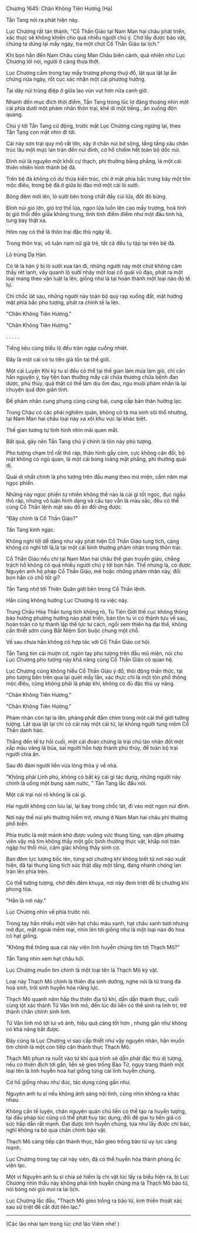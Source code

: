 




Chương 1645: Chân Không Tiên Hương (Hạ)


Tần Tang nói ra phát hiện này.

Lục Chương rất tán thành, "Cổ Thần Giáo tại Nam Man hai châu phát triển, xác thực sẽ không khiến cho quá nhiều người chú ý. Chờ lấy được bảo vật, chúng ta dừng lại mấy ngày, tra một chút Cổ Thần Giáo lai lịch."

Khi bọn hắn đến Nam Châu cùng Man Châu biên cảnh, quả nhiên như Lục Chương lời nói, người ở càng thưa thớt.

Lục Chương cầm trong tay mấy trương phong thuỷ đồ, lật qua lật lại ấn chứng nửa ngày, rốt cục xác nhận một cái phương hướng.

Tại dãy núi trùng điệp ở giữa lao vùn vụt hơn nửa canh giờ.

Nhanh đến mục đích thời điểm, Tần Tang trong lúc lơ đãng thoáng nhìn một cái phía dưới một phàm nhân thôn trại, khẽ di một tiếng , ấn xuống độn quang.

Chú ý tới Tần Tang cử động, trước mặt Lục Chương cũng ngừng lại, theo Tần Tang con mắt nhìn đi tới.

Cái này sơn trại quy mô rất lớn, xây ở chân núi bờ sông, tầng tầng xâu chân trúc lâu một mực lan tràn đến núi đỉnh, cơ hồ chiếm hết toàn bộ dốc núi.

Đỉnh núi là nguyên một khối cự thạch, phi thường bằng phẳng, là một cái thiên nhiên hình thành bệ đá.

Trên bệ đá không có dư thừa kiến trúc, chỉ ở mặt phía bắc trưng bày một tôn mộc điêu, trong bệ đá ở giữa bị đào mở một cái lò sưởi.

Bóng đêm mới lên, lò sưởi bên trong chất đầy củi lửa, đốt đỏ bừng.

Đỉnh núi gió lớn, gió trợ thế lửa, ngọn lửa luồn lên cao mấy trượng, hoả tinh bị gió thổi đến giữa không trung, tinh tinh điểm điểm như một đầu tinh hà, tung bay thật xa.

Hôm nay có thể là thôn trại đặc thù ngày lễ.

Trong thôn trại, vô luận nam nữ già trẻ, tất cả đều tụ tập tại trên bệ đá.

Lộ trùng Dạ Hàn.

Có lẽ là hàn ý bị lò sưởi xua tán đi, những người này một chút không cảm thấy rét lạnh, vây quanh lò sưởi nhảy một loại cổ quái vũ đạo, phát ra một loại mang theo vận luật la lên, giống như là tại hoàn thành một loại nào đó tế tự.

Chỉ chốc lát sau, những người này toàn bộ quỳ rạp xuống đất, mặt hướng mặt phía bắc pho tượng, phát ra chỉnh tề la lên.

"Chân Không Tiên Hương."

"Chân Không Tiên Hương."

. . . . .

Tiếng kêu cùng biểu lộ đều tràn ngập cuồng nhiệt.

Đây là một cái có tu tiên giả tồn tại thế giới.

Một cái Luyện Khí kỳ tu sĩ đều có thể tại thế gian làm mưa làm gió, chỉ cần hắn nguyện ý, tùy tiện ban thưởng mấy cái chữa thương chữa bệnh đan dược, phù thủy, quả thật có thể làm dịu ốm đau, ngu muội phàm nhân là lại chuyện quá đơn giản tình.

Để phàm nhân cung phụng cùng cúng bái, cung cấp bản thân hưởng lạc.

Trung Châu có các phái nghiêm quản, không có tà ma sinh sôi thổ nhưỡng, tại Nam Man hai châu loại này xa xôi khu vực lại khác biệt.

Thế gian tương tự tình hình nhìn mãi quen mắt.

Bất quá, gây nên Tần Tang chú ý chính là tôn này pho tượng.

Pho tượng chạm trổ rất thô ráp, thân hình gầy còm, cực không cân đối, bộ mặt không có ngũ quan, là một cái bóng loáng mặt phẳng, phi thường quái dị.

Quái dị nhất chính là pho tượng trên đầu mang theo mũ miện, cắm năm mai ngọc phiến.

Những này ngọc phiến tự nhiên không thể nào là cái gì tốt ngọc, đục ngầu thô ráp, nhưng vô luận hình dạng và cấu tạo vẫn là màu sắc, đều có thể cùng Cổ Thần lệnh mặt sau đồ án đối ứng được.

"Đây chính là Cổ Thần Giáo?"

Tần Tang kinh ngạc.

Không nghĩ tới dễ dàng như vậy phát hiện Cổ Thần Giáo tung tích, càng không có nghĩ tới là,là tại một cái bình thường phàm nhân trong thôn trại.

Cổ Thần Giáo nếu chỉ tại Nam Man hai châu thế gian truyền giáo, chẳng trách hồ không có quá nhiều người chú ý tới bọn hắn. Thế nhưng là, có được Nguyên anh hộ pháp Cổ Thần Giáo, mê hoặc những phàm nhân này, đối bọn hắn có chỗ tốt gì?

Tần Tang nhớ tới Thiên Quân giới bên trong Cổ Thần lệnh.

Hắn cũng không hướng Lục Chương lộ ra việc này.

Trung Châu Hóa Thần tung tích không rõ, Tu Tiên Giới thế cục không thông báo hướng phương hướng nào phát triển, bản tôn tu vi có thành tựu về sau, hoàn toàn có tự thành lập thế lực tư cách, ngồi xem thiên hạ đại thế, không cần thiết sớm cùng Bất Niệm Sơn buộc chung một chỗ.

Về sau chưa hẳn không có hợp tác với Cổ Thần Giáo cơ hội.

Tần Tang tìm cái mượn cớ, ngón tay pho tượng trên đầu mũ miện, nói cho Lục Chương pho tượng này khả năng cùng Cổ Thần Giáo có quan hệ.

Lục Chương cũng không hiểu Cổ Thần Giáo ý đồ, thôi động thần thức, tại pho tượng bên trên qua lại quét mấy lần, xác thực chỉ là một tôn phổ thông mộc điêu, cũng không phải là pháp khí, không có đủ đặc thù uy năng.

"Chân Không Tiên Hương."

"Chân Không Tiên Hương."

Phàm nhân còn tại la lên, phảng phất đắm chìm trong một cái thế giới tưởng tượng. Lật qua lật lại chỉ có cái này một cái từ, lại không người tụng niệm Cổ Thần danh hào.

Thẳng đến tế tự hồi cuối, một cái đoán chừng là trại chủ lão nhân đốt một xấp màu vàng lá bùa, sai người hỗn hợp thành phù thủy, để toàn bộ trại người chia ăn.

Sau đó đám người liền vừa lòng thỏa ý về nhà.

"Không phải Linh phù, không có bất kỳ cái gì tác dụng, những người này chính là uống một bụng xám nước, " Tần Tang lắc đầu nói.

Một cái trại nói rõ không là cái gì.

Hai người không còn lưu lại, lại bay trong chốc lát, đi vào một ngọn núi đỉnh.

Nơi này thế núi phi thường hiểm trở, nhưng ở Nam Man hai châu phi thường phổ biến.

Phía trước là một mảnh khó được vuông vức thung lũng, vạn dặm phương viên vậy mà tìm không thấy một gốc bình thường thực vật, khắp nơi tràn ngập hư thối mùi, cảm giác không thấy sinh cơ.

Ban đêm lực lượng bốc lên, từng sợi chướng khí không biết từ nơi nào xuất hiện, đã tại thung lũng tích súc thật dày một tầng, đang nhanh chóng lan tràn lên phía trên.

Có thể tưởng tượng, chờ đến đêm khuya, nơi này đem triệt để bị chướng khí phong tỏa.

"Hẳn là nơi này."

Lục Chương nhìn về phía trước nói.

Trong tay hắn nhiều một viên hạt châu màu xanh, hạt châu xanh tươi nhưng mờ đục, mặt ngoài mềm mại, nhìn lên tới giống như là một loại nào đó hoa cỏ hạt giống.

"Không thể thông qua cái này viên linh huyễn chủng tìm tới Thạch Mô?"

Tần Tang nhìn xem hạt châu hỏi.

Lục Chương muốn tìm chính là một loại tên là Thạch Mô kỳ vật.

Loại này Thạch Mô chính là thiên địa sinh dưỡng, nghe nói là từ trong đá hoá sinh, trời sinh huyễn hóa năng lực.

Thạch Mô quanh năm hấp thu thiên địa tử khí, dần dần thành thục, cuối cùng lột xác thành Tử Văn linh mô, đến lúc đó liền có thể sinh ra linh trí, trở thành chân chính sinh linh.

Tử Văn linh mô tới lui vô ảnh, hiệu quả càng tốt hơn , nhưng gần như không có khả năng bắt được.

Đây cũng là Lục Chương vì sao cấp thiết như vậy nguyên nhân, hắn muốn tìm chính là một con tiếp cận thành thục Thạch Mô.

Thạch Mô phun ra nuốt vào tử khí quá trình sẽ dẫn phát đặc thù dị tượng, nếu có thiên địch tới gần, liền sẽ gieo trồng Bào Tử, ngụy trang thành một loại tên là linh huyễn hoa hạt giống từng cái linh huyễn chủng.

Cơ hồ giống nhau như đúc, tác dụng cũng gần như.

Nguyên anh tu sĩ nếu không ánh sáng nội tình, cũng nhìn không ra khác nhau.

Không cần tế luyện, chân nguyên quán chú liền có thể tạo ra huyễn tượng, tại đấu pháp lúc cũng có thể phát huy tác dụng, đối đê giai tu tiên giả có sức hấp dẫn rất mạnh. Đạt được linh huyễn chủng, tựa như lấy được chí bảo, nghĩ không ra bỏ qua chân chính bảo vật.

Thạch Mô càng tiếp cận thành thục, hắn gieo trồng bào tử uy lực càng mạnh.

Lục Chương trong tay cái này viên, đã có thể huyễn hóa thành phòng ốc viện lạc.

Một vị Nguyên anh tu sĩ chia sẻ hiếm lạ chi vật lúc lấy ra biểu hiện ra, bị Lục Chương nhìn thấu này không phải linh huyễn chủng mà là Thạch Mô bào tử, nói bóng nói gió moi ra lai lịch.

Lục Chương lắc đầu, "Thạch Mô gieo trồng ra bào tử, kim thiền thoát xác sau sử triệt để cắt đứt liên lạc."

------------

(Các lão nhai tạm trong lúc chờ lão Viêm nhé! )




